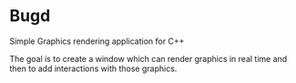 # Bugd
Simple Graphics rendering application for C++

The goal is to create a window which can render graphics in real time and then to add interactions with those graphics. 
